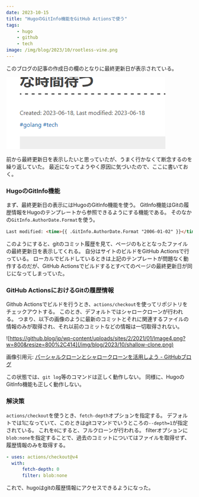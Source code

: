 ```yaml
---
date: 2023-10-15
title: "HugoのGitInfo機能をGitHub Actionsで使う"
tags:
    - hugo
    - github
    - tech
image: /img/blog/2023/10/rootless-vine.png
---
```


<script src="https://cdnjs.cloudflare.com/ajax/libs/highlight.js/9.12.0/languages/yaml.min.js"></script>

このブログの記事の作成日の欄のとなりに最終更新日が表示されている。

![](/img/blog/2023/10/screenshot-lastchanged.png)

前から最終更新日を表示したいと思っていたが、うまく行かなくて断念するのを繰り返していた。
最近になってようやく原因に気づいたので、ここに書いておく。

### HugoのGitInfo機能

まず、最終更新日の表示にはHugoのGitInfo機能を使う。
GitInfo機能はGitの履歴情報をHugoのテンプレートから参照できるようにする機能である。
そのなかの`GitInfo.AuthorDate.Format`を使う。

```html
Last modified: <time>{{ .GitInfo.AuthorDate.Format "2006-01-02" }}</time>
```

このようにすると、gitのコミット履歴を見て、ページのもととなったファイルの最終更新日を表示してくれる。
自分はサイトのビルドをGitHub Actionsで行っている。
ローカルでビルドしているときは上記のテンプレートが問題なく動作するのだが、GitHub Actionsでビルドするとすべてのページの最終更新日が同じになってしまっていた。

### GitHub ActionsにおけるGitの履歴情報

Github Actionsでビルドを行うとき、`actions/checkout`を使ってリポジトリをチェックアウトする。
このとき、デフォルトではシャロークローンが行われる。
つまり、以下の画像のように最新のコミットとそれに関連するファイルの情報のみが取得され、それ以前のコミットなどの情報は一切取得されない。

![https://github.blog/jp/wp-content/uploads/sites/2/2021/01/Image4.png?w=800&resize=800%2C414](/img/blog/2023/10/shallow-clone.png)

画像引用元: [パーシャルクローンとシャロークローンを活用しよう - GitHubブログ](https://github.blog/jp/2021-01-13-get-up-to-speed-with-partial-clone-and-shallow-clone/)

この状態では、`git log`等のコマンドは正しく動作しない。
同様に、HugoのGitInfo機能も正しく動作しない。

### 解決策

`actions/checkout`を使うとき、`fetch-depth`オプションを指定する。
デフォルトでは1になっていて、このときはgitコマンドでいうところの`--depth=1`が指定されている。
これを`0`にすると、フルクローンが行われる。
filterオプションに`blob:none`を指定することで、過去のコミットについてはファイルを取得せず、履歴情報のみを取得する。

```yaml
- uses: actions/checkout@v4
  with:
      fetch-depth: 0
      filter: blob:none
```

これで、hugoはgitの履歴情報にアクセスできるようになった。

